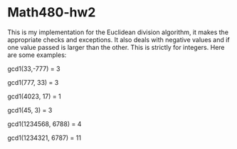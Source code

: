 Math480-hw2
===========

This is my implementation for the Euclidean division algorithm, it makes the appropriate checks and exceptions. 
It also deals with negative values and if one value passed is larger than the other. This is strictly for integers.
Here are some examples:


gcd1(33,-777) = 3

gcd1(777, 33) = 3 

gcd1(4023, 17) = 1

gcd1(45, 3) = 3

gcd1(1234568, 6788) = 4

gcd1(1234321, 6787) = 11
